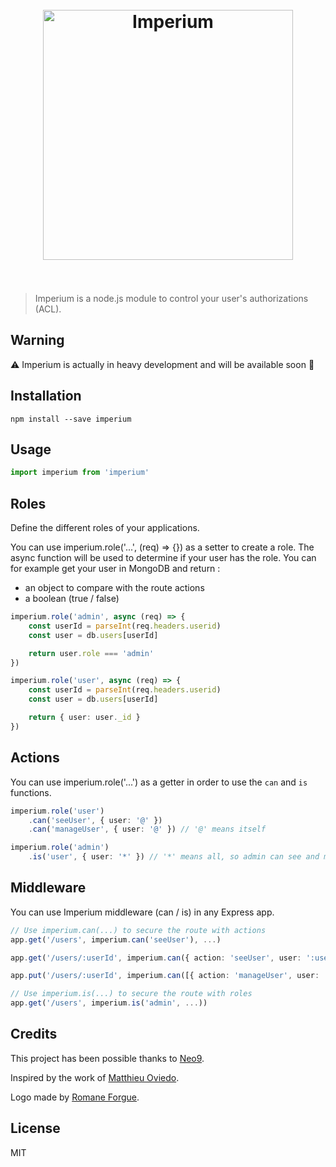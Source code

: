 <h1 align="center"><br><img src="https://user-images.githubusercontent.com/904724/28824466-5d8ece32-76c2-11e7-9410-7ef59cbc819c.png" width="400" alt="Imperium"/><br><br></h1>

> Imperium is a node.js module to control your user's authorizations (ACL).

## Warning

:warning: Imperium is actually in heavy development and will be available soon :rocket:

## Installation

```
npm install --save imperium
```

## Usage

```ts
import imperium from 'imperium'
```

## Roles

Define the different roles of your applications.

You can use imperium.role('...', (req) => {}) as a setter to create a role. The async function will be used to determine if your user has the role. You can for example get your user in MongoDB and return :

- an object to compare with the route actions
- a boolean (true / false)

```ts
imperium.role('admin', async (req) => {
	const userId = parseInt(req.headers.userid)
	const user = db.users[userId]

	return user.role === 'admin'
})

imperium.role('user', async (req) => {
	const userId = parseInt(req.headers.userid)
	const user = db.users[userId]

	return { user: user._id }
})
```

## Actions

You can use imperium.role('...') as a getter in order to use the `can` and `is` functions.

```ts
imperium.role('user')
	.can('seeUser', { user: '@' })
	.can('manageUser', { user: '@' }) // '@' means itself

imperium.role('admin')
	.is('user', { user: '*' }) // '*' means all, so admin can see and manage all users
```

## Middleware

You can use Imperium middleware (can / is) in any Express app.

```ts
// Use imperium.can(...) to secure the route with actions
app.get('/users', imperium.can('seeUser'), ...)

app.get('/users/:userId', imperium.can({ action: 'seeUser', user: ':userId' }), ...)

app.put('/users/:userId', imperium.can([{ action: 'manageUser', user: ':userId' }]), ...)

// Use imperium.is(...) to secure the route with roles
app.get('/users', imperium.is('admin', ...))
```

## Credits

This project has been possible thanks to [Neo9](https://github.com/neo9).

Inspired by the work of [Matthieu Oviedo](https://github.com/ovmjm).

Logo made by [Romane Forgue](https://romaneforgue.com/).

## License

MIT
